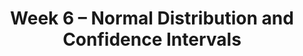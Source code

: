 ---
    title: Week 6 – Normal Distribution and Confidence Intervals 
    weekNumber: 6
 
    days:
      - date: 2023-11-6
        events: 
          "**LEC 16**{: .label .label-lecture } Confidence Intervals":
            "[CIT 13.1, 13.3](https://inferentialthinking.com/chapters/13/1/Percentiles.html)"

      - date: 2023-11-8
        events:
          "**LEC 18**{: .label .label-lecture } Spread, Normal Distribution":
            "[CIT 13.4-14.2](https://inferentialthinking.com/chapters/13/4/Using_Confidence_Intervals.html)"

          "**DIS 6**{: .label .label-disc } Midterm Solutions and Hypothesis Testing":    
      - date: 2023-11-9
        events:
          "**Lab 4**{: .label .label-lab } DataFrames, Control Flow, Probability":
      - date: 2023-11-10
        events:
          "**Holiday**":
---